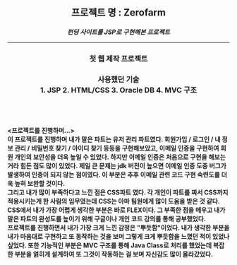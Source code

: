 <div align ="center">
  
## 프로젝트 명 : Zerofarm<br><h5> 펀딩 사이트를 JSP로 구현해본 프로젝트<hr>
  
### 첫 웹 제작 프로젝트
  
### 사용했던 기술<br>1. JSP 2. HTML/CSS 3. Oracle DB 4. MVC 구조 
  
  
<div align = "left">
<br><br>
  

#### <프로젝트를 진행하며...><br> 이 프로젝트를 진행하며 내가 맡은 파트는 유저 관리 파트였다. 회원가입 / 로그인 / 내 정보 관리 / 비밀번호 찾기 / 아이디 찾기 등등을 구현해보았고, 이메일 인증을 구현하여 회원 개인의 보안성을 더욱 높일 수 있었다. 하지만 이메일 인증은 처음으로 구현을 해보는 거라 힘든 점도 많이 있었다. 제일 큰 문제는 jdk 버전이 높으면 이메일 인증 도중 버그가 발생하여 인증이 되지 않는 점이였다. 이 부분은 추후 이메일 관련 코드 구현 숙련도를 더욱 높혀 보완할 것이다.<br> 그리고 내가 많이 부족하다고 느낀 점은 CSS파트 였다. 각 개인이 파트를 짜서 CSS까지 적용시키는게 한 사람의 임무였는데 CSS는 아마 팀원에게 많이 도움을 받은 것 같다. CSS에서 내가 가장 어렵게 생각한 부분은 바로 FLEX이다. 그 부족한 점을 메우고 내가 맡은 파트의 완성도를 높이기 위해 구글이나 개인 코드 강의를 통해 공부했었다.<br>프로젝트를 진행하면서 내가 가장 크게 느낀 감정은 "뿌듯함"이었다. 내가 생각한 부분을 내가 마음대로 구현하고 또 동작하는 것을 보며 그렇게 크게 뿌듯함을 느꼈던 적이 있었나 싶었다. 또한 기능적인 부분은 MVC 구조를 통해 Java Class로 처리를 했었는데 복잡한 부분을 얽히게 설계하여 또 그것이 작동하는 걸 보며 자신감도 많이 올라갔었다.
